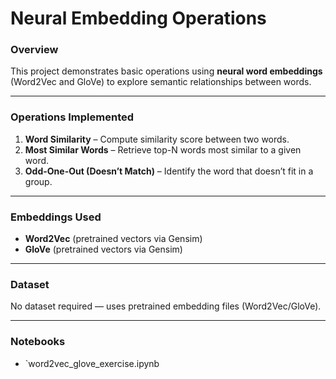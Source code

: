 # Neural Embedding Operations

### Overview
This project demonstrates basic operations using **neural word embeddings**  
(Word2Vec and GloVe) to explore semantic relationships between words.

---

### Operations Implemented
1. **Word Similarity** – Compute similarity score between two words.
2. **Most Similar Words** – Retrieve top-N words most similar to a given word.
3. **Odd-One-Out (Doesn’t Match)** – Identify the word that doesn’t fit in a group.

---

### Embeddings Used
- **Word2Vec** (pretrained vectors via Gensim)
- **GloVe** (pretrained vectors via Gensim)


---

### Dataset
No dataset required — uses pretrained embedding files (Word2Vec/GloVe).

---

### Notebooks
- `word2vec_glove_exercise.ipynb

